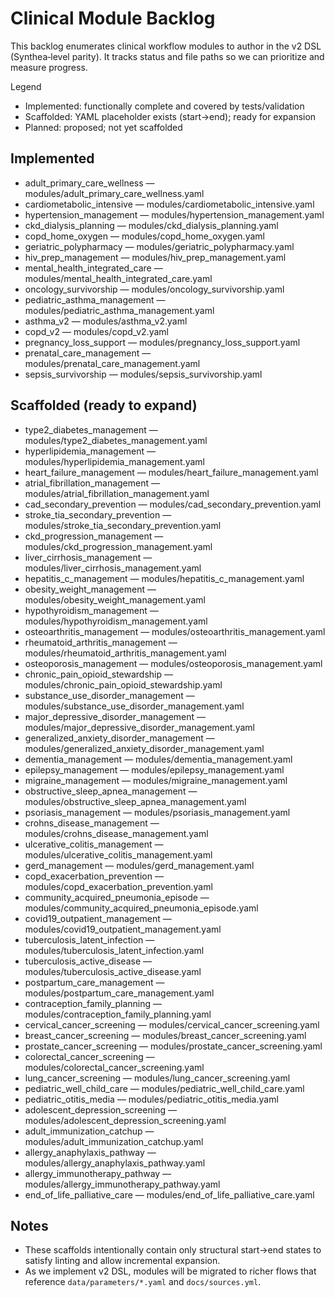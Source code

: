 # Clinical Module Backlog

This backlog enumerates clinical workflow modules to author in the v2 DSL (Synthea‑level parity). It tracks status and file paths so we can prioritize and measure progress.

Legend
- Implemented: functionally complete and covered by tests/validation
- Scaffolded: YAML placeholder exists (start→end); ready for expansion
- Planned: proposed; not yet scaffolded

## Implemented
- adult_primary_care_wellness — modules/adult_primary_care_wellness.yaml
- cardiometabolic_intensive — modules/cardiometabolic_intensive.yaml
- hypertension_management — modules/hypertension_management.yaml
- ckd_dialysis_planning — modules/ckd_dialysis_planning.yaml
- copd_home_oxygen — modules/copd_home_oxygen.yaml
- geriatric_polypharmacy — modules/geriatric_polypharmacy.yaml
- hiv_prep_management — modules/hiv_prep_management.yaml
- mental_health_integrated_care — modules/mental_health_integrated_care.yaml
- oncology_survivorship — modules/oncology_survivorship.yaml
- pediatric_asthma_management — modules/pediatric_asthma_management.yaml
- asthma_v2 — modules/asthma_v2.yaml
- copd_v2 — modules/copd_v2.yaml
- pregnancy_loss_support — modules/pregnancy_loss_support.yaml
- prenatal_care_management — modules/prenatal_care_management.yaml
- sepsis_survivorship — modules/sepsis_survivorship.yaml

## Scaffolded (ready to expand)
- type2_diabetes_management — modules/type2_diabetes_management.yaml
- hyperlipidemia_management — modules/hyperlipidemia_management.yaml
- heart_failure_management — modules/heart_failure_management.yaml
- atrial_fibrillation_management — modules/atrial_fibrillation_management.yaml
- cad_secondary_prevention — modules/cad_secondary_prevention.yaml
- stroke_tia_secondary_prevention — modules/stroke_tia_secondary_prevention.yaml
- ckd_progression_management — modules/ckd_progression_management.yaml
- liver_cirrhosis_management — modules/liver_cirrhosis_management.yaml
- hepatitis_c_management — modules/hepatitis_c_management.yaml
- obesity_weight_management — modules/obesity_weight_management.yaml
- hypothyroidism_management — modules/hypothyroidism_management.yaml
- osteoarthritis_management — modules/osteoarthritis_management.yaml
- rheumatoid_arthritis_management — modules/rheumatoid_arthritis_management.yaml
- osteoporosis_management — modules/osteoporosis_management.yaml
- chronic_pain_opioid_stewardship — modules/chronic_pain_opioid_stewardship.yaml
- substance_use_disorder_management — modules/substance_use_disorder_management.yaml
- major_depressive_disorder_management — modules/major_depressive_disorder_management.yaml
- generalized_anxiety_disorder_management — modules/generalized_anxiety_disorder_management.yaml
- dementia_management — modules/dementia_management.yaml
- epilepsy_management — modules/epilepsy_management.yaml
- migraine_management — modules/migraine_management.yaml
- obstructive_sleep_apnea_management — modules/obstructive_sleep_apnea_management.yaml
- psoriasis_management — modules/psoriasis_management.yaml
- crohns_disease_management — modules/crohns_disease_management.yaml
- ulcerative_colitis_management — modules/ulcerative_colitis_management.yaml
- gerd_management — modules/gerd_management.yaml
- copd_exacerbation_prevention — modules/copd_exacerbation_prevention.yaml
- community_acquired_pneumonia_episode — modules/community_acquired_pneumonia_episode.yaml
- covid19_outpatient_management — modules/covid19_outpatient_management.yaml
- tuberculosis_latent_infection — modules/tuberculosis_latent_infection.yaml
- tuberculosis_active_disease — modules/tuberculosis_active_disease.yaml
- postpartum_care_management — modules/postpartum_care_management.yaml
- contraception_family_planning — modules/contraception_family_planning.yaml
- cervical_cancer_screening — modules/cervical_cancer_screening.yaml
- breast_cancer_screening — modules/breast_cancer_screening.yaml
- prostate_cancer_screening — modules/prostate_cancer_screening.yaml
- colorectal_cancer_screening — modules/colorectal_cancer_screening.yaml
- lung_cancer_screening — modules/lung_cancer_screening.yaml
- pediatric_well_child_care — modules/pediatric_well_child_care.yaml
- pediatric_otitis_media — modules/pediatric_otitis_media.yaml
- adolescent_depression_screening — modules/adolescent_depression_screening.yaml
- adult_immunization_catchup — modules/adult_immunization_catchup.yaml
- allergy_anaphylaxis_pathway — modules/allergy_anaphylaxis_pathway.yaml
- allergy_immunotherapy_pathway — modules/allergy_immunotherapy_pathway.yaml
- end_of_life_palliative_care — modules/end_of_life_palliative_care.yaml

## Notes
- These scaffolds intentionally contain only structural start→end states to satisfy linting and allow incremental expansion.
- As we implement v2 DSL, modules will be migrated to richer flows that reference `data/parameters/*.yaml` and `docs/sources.yml`.
